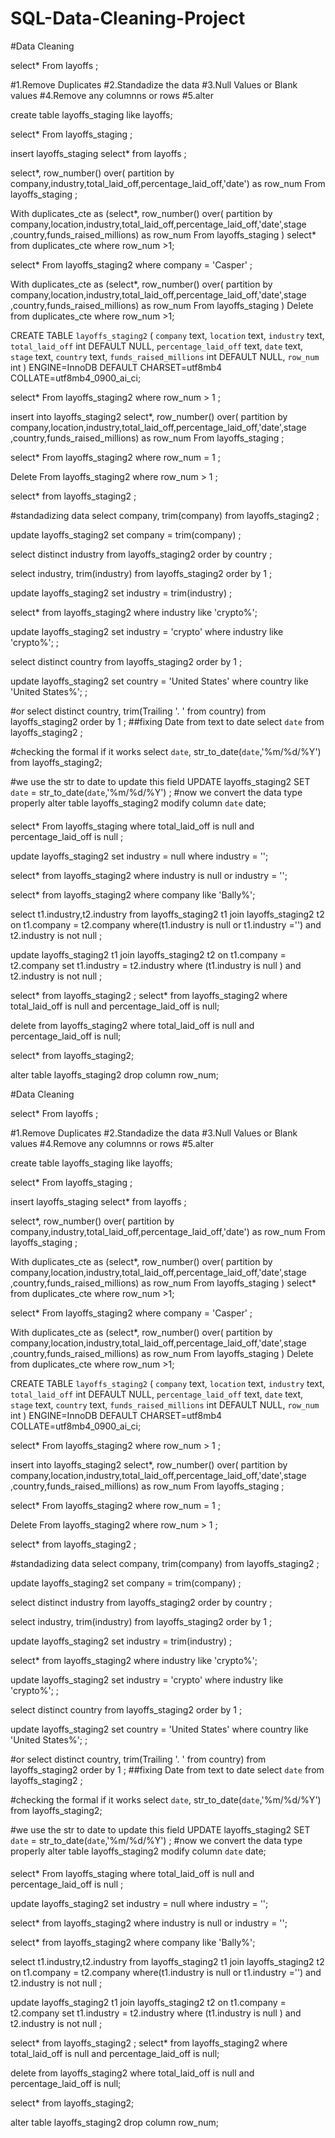 # SQL-Data-Cleaning-Project


#Data Cleaning

select*
From layoffs
;

#1.Remove Duplicates 
#2.Standadize the data
#3.Null Values or Blank values
#4.Remove any columnns or rows
#5.alter

create table layoffs_staging
like layoffs;

select*
From layoffs_staging
;

insert layoffs_staging
select*
from layoffs
;

select*,
row_number() over(
partition by company,industry,total_laid_off,percentage_laid_off,'date') as row_num
From layoffs_staging
;

With duplicates_cte as
(select*,
row_number() over(
partition by company,location,industry,total_laid_off,percentage_laid_off,'date',stage
,country,funds_raised_millions) as row_num
From layoffs_staging
)
select*
from duplicates_cte
where row_num >1;

select*
From layoffs_staging2
where company = 'Casper'
;


With duplicates_cte as
(select*,
row_number() over(
partition by company,location,industry,total_laid_off,percentage_laid_off,'date',stage
,country,funds_raised_millions) as row_num
From layoffs_staging
)
Delete
from duplicates_cte
where row_num >1;


CREATE TABLE `layoffs_staging2` (
  `company` text,
  `location` text,
  `industry` text,
  `total_laid_off` int DEFAULT NULL,
  `percentage_laid_off` text,
  `date` text,
  `stage` text,
  `country` text,
  `funds_raised_millions` int DEFAULT NULL,
  `row_num` int
) ENGINE=InnoDB DEFAULT CHARSET=utf8mb4 COLLATE=utf8mb4_0900_ai_ci;


select*
From layoffs_staging2
where row_num > 1
;

insert into layoffs_staging2
select*,
row_number() over(
partition by company,location,industry,total_laid_off,percentage_laid_off,'date',stage
,country,funds_raised_millions) as row_num
From layoffs_staging
;

select*
From layoffs_staging2
where row_num = 1 ;

Delete
From layoffs_staging2
where row_num > 1 ;

select*
from layoffs_staging2
;

#standadizing data
 select company, trim(company)
 from layoffs_staging2
 ;
 
 update layoffs_staging2
 set company = trim(company)
 ;

select distinct industry
 from layoffs_staging2
 order by country 
 ;
 
 select industry, trim(industry)
 from layoffs_staging2
 order by 1
 ;
 
 update layoffs_staging2
 set industry = trim(industry)
 ;
 
 select*
 from layoffs_staging2
 where industry like 'crypto%';
 
 update layoffs_staging2
 set industry = 'crypto'
 where industry like 'crypto%';
 ;
 
 select distinct country
 from layoffs_staging2
 order by 1
 ;
 
  update layoffs_staging2
 set country = 'United States'
 where country like 'United States%';
 ;
 
 #or 
 select distinct country, trim(Trailing  '. ' from country)
 from layoffs_staging2
 order by 1
 ;
 ##fixing Date from text to date 
 select `date`
 from layoffs_staging2
 ;
 
 #checking the formal if it works
 select `date`,
 str_to_date(`date`,'%m/%d/%Y')
 from layoffs_staging2;
 
 #we use the str to date to update this field
 UPDATE layoffs_staging2
 SET  `date` = str_to_date(`date`,'%m/%d/%Y')
 ;
 #now we convert the data type properly
 alter table layoffs_staging2
 modify column `date` date;
 
 
 ####
 
  select*
From layoffs_staging
where total_laid_off is null 
and percentage_laid_off is null
;

update layoffs_staging2
set industry = null
where industry = '';

select* 
from layoffs_staging2
where industry is null 
or industry = '';
 
 select*
 from layoffs_staging2
 where company like 'Bally%';
 
 select t1.industry,t2.industry
 from layoffs_staging2 t1
 join layoffs_staging2 t2
	on t1.company = t2.company
where(t1.industry is null or t1.industry ='')
and t2.industry is not null
;

update layoffs_staging2 t1
join layoffs_staging2 t2
	on t1.company = t2.company
    set t1.industry = t2.industry
where (t1.industry is null )
and t2.industry is not null
;

select*
from layoffs_staging2
;
 select*
 from layoffs_staging2
 where total_laid_off is null
 and percentage_laid_off is null;
 
delete 
from layoffs_staging2
where total_laid_off is null
and percentage_laid_off is  null;

select*
from layoffs_staging2;

alter table layoffs_staging2
drop column  row_num;
 

#Data Cleaning

select*
From layoffs
;

#1.Remove Duplicates 
#2.Standadize the data
#3.Null Values or Blank values
#4.Remove any columnns or rows
#5.alter

create table layoffs_staging
like layoffs;

select*
From layoffs_staging
;

insert layoffs_staging
select*
from layoffs
;

select*,
row_number() over(
partition by company,industry,total_laid_off,percentage_laid_off,'date') as row_num
From layoffs_staging
;

With duplicates_cte as
(select*,
row_number() over(
partition by company,location,industry,total_laid_off,percentage_laid_off,'date',stage
,country,funds_raised_millions) as row_num
From layoffs_staging
)
select*
from duplicates_cte
where row_num >1;

select*
From layoffs_staging2
where company = 'Casper'
;


With duplicates_cte as
(select*,
row_number() over(
partition by company,location,industry,total_laid_off,percentage_laid_off,'date',stage
,country,funds_raised_millions) as row_num
From layoffs_staging
)
Delete
from duplicates_cte
where row_num >1;


CREATE TABLE `layoffs_staging2` (
  `company` text,
  `location` text,
  `industry` text,
  `total_laid_off` int DEFAULT NULL,
  `percentage_laid_off` text,
  `date` text,
  `stage` text,
  `country` text,
  `funds_raised_millions` int DEFAULT NULL,
  `row_num` int
) ENGINE=InnoDB DEFAULT CHARSET=utf8mb4 COLLATE=utf8mb4_0900_ai_ci;


select*
From layoffs_staging2
where row_num > 1
;

insert into layoffs_staging2
select*,
row_number() over(
partition by company,location,industry,total_laid_off,percentage_laid_off,'date',stage
,country,funds_raised_millions) as row_num
From layoffs_staging
;

select*
From layoffs_staging2
where row_num = 1 ;

Delete
From layoffs_staging2
where row_num > 1 ;

select*
from layoffs_staging2
;

#standadizing data
 select company, trim(company)
 from layoffs_staging2
 ;
 
 update layoffs_staging2
 set company = trim(company)
 ;

select distinct industry
 from layoffs_staging2
 order by country 
 ;
 
 select industry, trim(industry)
 from layoffs_staging2
 order by 1
 ;
 
 update layoffs_staging2
 set industry = trim(industry)
 ;
 
 select*
 from layoffs_staging2
 where industry like 'crypto%';
 
 update layoffs_staging2
 set industry = 'crypto'
 where industry like 'crypto%';
 ;
 
 select distinct country
 from layoffs_staging2
 order by 1
 ;
 
  update layoffs_staging2
 set country = 'United States'
 where country like 'United States%';
 ;
 
 #or 
 select distinct country, trim(Trailing  '. ' from country)
 from layoffs_staging2
 order by 1
 ;
 ##fixing Date from text to date 
 select `date`
 from layoffs_staging2
 ;
 
 #checking the formal if it works
 select `date`,
 str_to_date(`date`,'%m/%d/%Y')
 from layoffs_staging2;
 
 #we use the str to date to update this field
 UPDATE layoffs_staging2
 SET  `date` = str_to_date(`date`,'%m/%d/%Y')
 ;
 #now we convert the data type properly
 alter table layoffs_staging2
 modify column `date` date;
 
 
 ####
 
  select*
From layoffs_staging
where total_laid_off is null 
and percentage_laid_off is null
;

update layoffs_staging2
set industry = null
where industry = '';

select* 
from layoffs_staging2
where industry is null 
or industry = '';
 
 select*
 from layoffs_staging2
 where company like 'Bally%';
 
 select t1.industry,t2.industry
 from layoffs_staging2 t1
 join layoffs_staging2 t2
	on t1.company = t2.company
where(t1.industry is null or t1.industry ='')
and t2.industry is not null
;

update layoffs_staging2 t1
join layoffs_staging2 t2
	on t1.company = t2.company
    set t1.industry = t2.industry
where (t1.industry is null )
and t2.industry is not null
;

select*
from layoffs_staging2
;
 select*
 from layoffs_staging2
 where total_laid_off is null
 and percentage_laid_off is null;
 
delete 
from layoffs_staging2
where total_laid_off is null
and percentage_laid_off is  null;

select*
from layoffs_staging2;

alter table layoffs_staging2
drop column  row_num;
 
